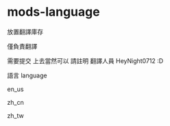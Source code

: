 # mods-language
放置翻譯庫存

僅負責翻譯

需要提交 上去當然可以 請註明 翻譯人員 HeyNight0712 :D

語言 language

en_us

zh_cn

zh_tw


